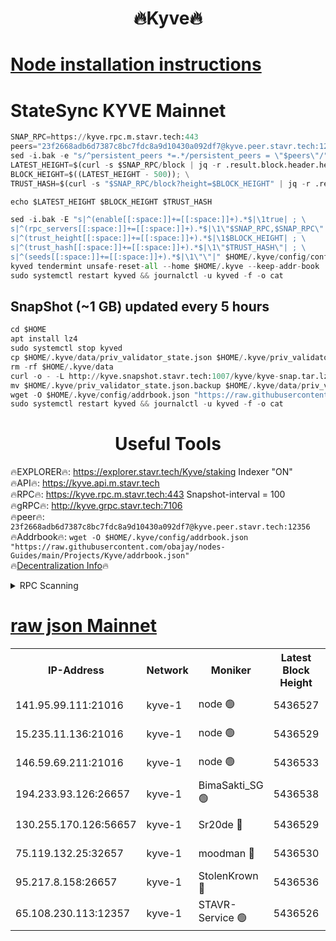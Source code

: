 <h1 align="center"> 🔥Kyve🔥</h1>

[Node installation instructions](https://github.com/obajay/nodes-Guides/tree/main/Projects/Kyve)
=
# StateSync KYVE Mainnet
```python
SNAP_RPC=https://kyve.rpc.m.stavr.tech:443
peers="23f2668adb6d7387c8bc7fdc8a9d10430a092df7@kyve.peer.stavr.tech:12356"
sed -i.bak -e "s/^persistent_peers *=.*/persistent_peers = \"$peers\"/" $HOME/.kyve/config/config.toml
LATEST_HEIGHT=$(curl -s $SNAP_RPC/block | jq -r .result.block.header.height); \
BLOCK_HEIGHT=$((LATEST_HEIGHT - 500)); \
TRUST_HASH=$(curl -s "$SNAP_RPC/block?height=$BLOCK_HEIGHT" | jq -r .result.block_id.hash)

echo $LATEST_HEIGHT $BLOCK_HEIGHT $TRUST_HASH

sed -i.bak -E "s|^(enable[[:space:]]+=[[:space:]]+).*$|\1true| ; \
s|^(rpc_servers[[:space:]]+=[[:space:]]+).*$|\1\"$SNAP_RPC,$SNAP_RPC\"| ; \
s|^(trust_height[[:space:]]+=[[:space:]]+).*$|\1$BLOCK_HEIGHT| ; \
s|^(trust_hash[[:space:]]+=[[:space:]]+).*$|\1\"$TRUST_HASH\"| ; \
s|^(seeds[[:space:]]+=[[:space:]]+).*$|\1\"\"|" $HOME/.kyve/config/config.toml
kyved tendermint unsafe-reset-all --home $HOME/.kyve --keep-addr-book
sudo systemctl restart kyved && journalctl -u kyved -f -o cat
```

## SnapShot (~1 GB) updated every 5 hours
```python
cd $HOME
apt install lz4
sudo systemctl stop kyved
cp $HOME/.kyve/data/priv_validator_state.json $HOME/.kyve/priv_validator_state.json.backup
rm -rf $HOME/.kyve/data
curl -o - -L http://kyve.snapshot.stavr.tech:1007/kyve/kyve-snap.tar.lz4 | lz4 -c -d - | tar -x -C $HOME/.kyve --strip-components 2
mv $HOME/.kyve/priv_validator_state.json.backup $HOME/.kyve/data/priv_validator_state.json
wget -O $HOME/.kyve/config/addrbook.json "https://raw.githubusercontent.com/obajay/nodes-Guides/main/Projects/Kyve/addrbook.json"
sudo systemctl restart kyved && journalctl -u kyved -f -o cat
```

<h1 align="center"> Useful Tools</h1>

🔥EXPLORER🔥:     https://explorer.stavr.tech/Kyve/staking        Indexer "ON" \
🔥API🔥: 			 		https://kyve.api.m.stavr.tech \
🔥RPC🔥:          https://kyve.rpc.m.stavr.tech:443	              Snapshot-interval = 100 \
🔥gRPC🔥:         http://kyve.grpc.stavr.tech:7106 \
🔥peer🔥:					`23f2668adb6d7387c8bc7fdc8a9d10430a092df7@kyve.peer.stavr.tech:12356` \
🔥Addrbook🔥:    ```wget -O $HOME/.kyve/config/addrbook.json "https://raw.githubusercontent.com/obajay/nodes-Guides/main/Projects/Kyve/addrbook.json"``` \
🔥[Decentralization Info](https://github.com/obajay/StateSync-snapshots/tree/main/Projects/Kyve/Decentralization)🔥

<details>
<summary>RPC Scanning</summary>

<h2 align="center"> We scan nodes in real time every 4 hours. And we provide the final result of RPC endpoints.
We cannot influence the operation of these nodes in any way. </h2>


```python
If Voting Power is higher than 0 --> then the Node is a validator of the network and may be subject to attack and be a potential threat to the chain.
```
```python
We marked such validators with a red symbol
```

</details>

[raw json Mainnet](https://rpc-check.kyvem.stavr.tech/kyvem/rpc-kyvem-result.json)
=



<table><tr><th>IP-Address</th><th>Network</th><th>Moniker</th><th>Latest Block Height</th><th>Earliest Block Height</th><th>Catching Up</th><th>Tx Index</th><th>Voting Power</th><th>Scan Time</th></tr><tr><td>141.95.99.111:21016</td><td>kyve-1</td><td>node 🟢</td><td>5436527</td><td>1</td><td>False</td><td>off</td><td>0</td><td>2024-03-20T02:11:35.820346468UTC</td></tr><tr><td>15.235.11.136:21016</td><td>kyve-1</td><td>node 🟢</td><td>5436529</td><td>1</td><td>False</td><td>off</td><td>0</td><td>2024-03-20T02:11:46.602587182UTC</td></tr><tr><td>146.59.69.211:21016</td><td>kyve-1</td><td>node 🟢</td><td>5436533</td><td>1</td><td>False</td><td>off</td><td>0</td><td>2024-03-20T02:12:10.110216367UTC</td></tr><tr><td>194.233.93.126:26657</td><td>kyve-1</td><td>BimaSakti_SG 🟢</td><td>5436538</td><td>2646001</td><td>False</td><td>off</td><td>0</td><td>2024-03-20T02:12:39.828007596UTC</td></tr><tr><td>130.255.170.126:56657</td><td>kyve-1</td><td>Sr20de 🔴</td><td>5436529</td><td>5217201</td><td>False</td><td>off</td><td>5995</td><td>2024-03-20T02:11:46.968604406UTC</td></tr><tr><td>75.119.132.25:32657</td><td>kyve-1</td><td>moodman 🔴</td><td>5436530</td><td>5336530</td><td>False</td><td>off</td><td>6865</td><td>2024-03-20T02:11:49.419095773UTC</td></tr><tr><td>95.217.8.158:26657</td><td>kyve-1</td><td>StolenKrown 🔴</td><td>5436536</td><td>5430801</td><td>False</td><td>on</td><td>2499</td><td>2024-03-20T02:12:30.860220772UTC</td></tr><tr><td>65.108.230.113:12357</td><td>kyve-1</td><td>STAVR-Service 🟢</td><td>5436526</td><td>5433801</td><td>False</td><td>on</td><td>0</td><td>2024-03-20T02:11:29.494182170UTC</td></tr></table>
